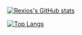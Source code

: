 [![Rexios's GitHub stats](https://github-readme-stats.vercel.app/api?username=Rexios80&theme=radical&count_private=true&show_icons=true)](https://github.com/anuraghazra/github-readme-stats)

[![Top Langs](https://github-readme-stats.vercel.app/api/top-langs/?username=Rexios80&layout=compact&theme=radical)](https://github.com/anuraghazra/github-readme-stats)
